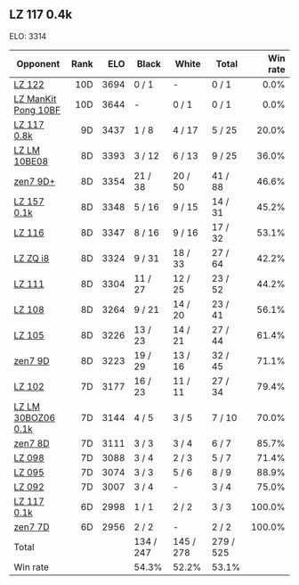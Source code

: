 ## LZ 117 0.4k ##

ELO: 3314

Opponent | Rank | ELO | Black | White | Total | Win rate
---------|-----:|----:|-------|-------|-------|-------:
[LZ 122](LZ%20122.md) | 10D | 3694 | 0 / 1 | - | 0 / 1 | 0.0%
[LZ ManKit Pong 10BF](LZ%20ManKit%20Pong%2010BF.md) | 10D | 3644 | - | 0 / 1 | 0 / 1 | 0.0%
[LZ 117 0.8k](LZ%20117%200.8k.md) | 9D | 3437 | 1 / 8 | 4 / 17 | 5 / 25 | 20.0%
[LZ LM 10BE08](LZ%20LM%2010BE08.md) | 8D | 3393 | 3 / 12 | 6 / 13 | 9 / 25 | 36.0%
[zen7 9D+](zen7%209D+.md) | 8D | 3354 | 21 / 38 | 20 / 50 | 41 / 88 | 46.6%
[LZ 157 0.1k](LZ%20157%200.1k.md) | 8D | 3348 | 5 / 16 | 9 / 15 | 14 / 31 | 45.2%
[LZ 116](LZ%20116.md) | 8D | 3347 | 8 / 16 | 9 / 16 | 17 / 32 | 53.1%
[LZ ZQ i8](LZ%20ZQ%20i8.md) | 8D | 3324 | 9 / 31 | 18 / 33 | 27 / 64 | 42.2%
[LZ 111](LZ%20111.md) | 8D | 3304 | 11 / 27 | 12 / 25 | 23 / 52 | 44.2%
[LZ 108](LZ%20108.md) | 8D | 3264 | 9 / 21 | 14 / 20 | 23 / 41 | 56.1%
[LZ 105](LZ%20105.md) | 8D | 3226 | 13 / 23 | 14 / 21 | 27 / 44 | 61.4%
[zen7 9D](zen7%209D.md) | 8D | 3223 | 19 / 29 | 13 / 16 | 32 / 45 | 71.1%
[LZ 102](LZ%20102.md) | 7D | 3177 | 16 / 23 | 11 / 11 | 27 / 34 | 79.4%
[LZ LM 30BOZ06 0.1k](LZ%20LM%2030BOZ06%200.1k.md) | 7D | 3144 | 4 / 5 | 3 / 5 | 7 / 10 | 70.0%
[zen7 8D](zen7%208D.md) | 7D | 3111 | 3 / 3 | 3 / 4 | 6 / 7 | 85.7%
[LZ 098](LZ%20098.md) | 7D | 3088 | 3 / 4 | 2 / 3 | 5 / 7 | 71.4%
[LZ 095](LZ%20095.md) | 7D | 3074 | 3 / 3 | 5 / 6 | 8 / 9 | 88.9%
[LZ 092](LZ%20092.md) | 7D | 3007 | 3 / 4 | - | 3 / 4 | 75.0%
[LZ 117 0.1k](LZ%20117%200.1k.md) | 6D | 2998 | 1 / 1 | 2 / 2 | 3 / 3 | 100.0%
[zen7 7D](zen7%207D.md) | 6D | 2956 | 2 / 2 | - | 2 / 2 | 100.0%
Total | | | 134 / 247 | 145 / 278 | 279 / 525 | 
Win rate| | | 54.3% | 52.2% | 53.1% | 
